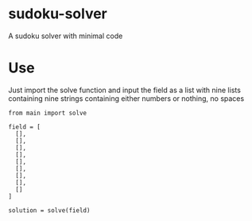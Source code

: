 # sudoku-solver
A sudoku solver with minimal code

# Use
Just import the solve function and input the field as a list with nine lists containing nine strings containing either numbers or nothing, no spaces

```
from main import solve

field = [
  [],
  [],
  [],
  [],
  [],
  [],
  [],
  [],
  []
]

solution = solve(field)
```
